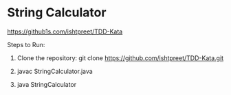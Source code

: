 # String Calculator

https://github1s.com/ishtpreet/TDD-Kata

Steps to Run:

1. Clone the repository:
   git clone https://github.com/ishtpreet/TDD-Kata.git
   
2. javac StringCalculator.java

3. java StringCalculator
